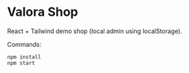 # Valora Shop
React + Tailwind demo shop (local admin using localStorage).

Commands:

```
npm install
npm start
```
